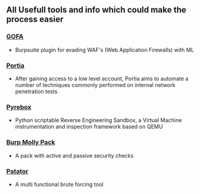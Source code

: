 ## All Usefull tools and info which could make the process easier

### [GOFA](https://census-labs.com/news/2017/11/03/an-introduction-to-the-lightbulb-framework/)
- Burpsuite plugin for evading WAF's (Web Application Firewalls) with ML 

### [Portia](https://github.com/SpiderLabs/portia)
- After gaining access to a low level account, Portia aims to automate a number of techniques commonly performed on internal network penetration tests

### [Pyrebox](https://github.com/Cisco-Talos/pyrebox)
- Python scriptable Reverse Engineering Sandbox, a Virtual Machine instrumentation and inspection framework based on QEMU

### [Burp Molly Pack](https://github.com/yandex/burp-molly-pack)
- A pack with active and passive security checks

### [Patator](https://github.com/lanjelot/patator)
- A multi functional brute forcing tool

